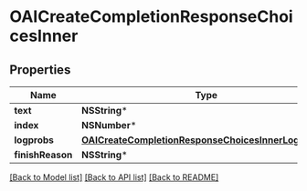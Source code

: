 # OAICreateCompletionResponseChoicesInner

## Properties
Name | Type | Description | Notes
------------ | ------------- | ------------- | -------------
**text** | **NSString*** |  | 
**index** | **NSNumber*** |  | 
**logprobs** | [**OAICreateCompletionResponseChoicesInnerLogprobs***](OAICreateCompletionResponseChoicesInnerLogprobs.md) |  | 
**finishReason** | **NSString*** |  | 

[[Back to Model list]](../README.md#documentation-for-models) [[Back to API list]](../README.md#documentation-for-api-endpoints) [[Back to README]](../README.md)


